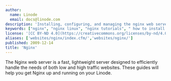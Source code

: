 ```yaml
---
author:
  name: Linode
  email: docs@linode.com
description: 'Installing, configuring, and managing the nginx web server for both static and dynamic content.'
keywords: ["nginx", "nginx linux", "nginx tutorials", " how to install nginx", " Linode", " configure nginx", " managing nginx", " cloud server", " install nginx on cloud server"]
license: '[CC BY-ND 4.0](https://creativecommons.org/licenses/by-nd/4.0)'
aliases: ['websites/nginx/index.cfm/','websites/nginx/']
published: 2009-12-14
title: 'Nginx'
---
```


The Nginx web server is a fast, lightweight server designed to efficiently handle the needs of both low and high traffic websites. These guides will help you get Nginx up and running on your Linode.
